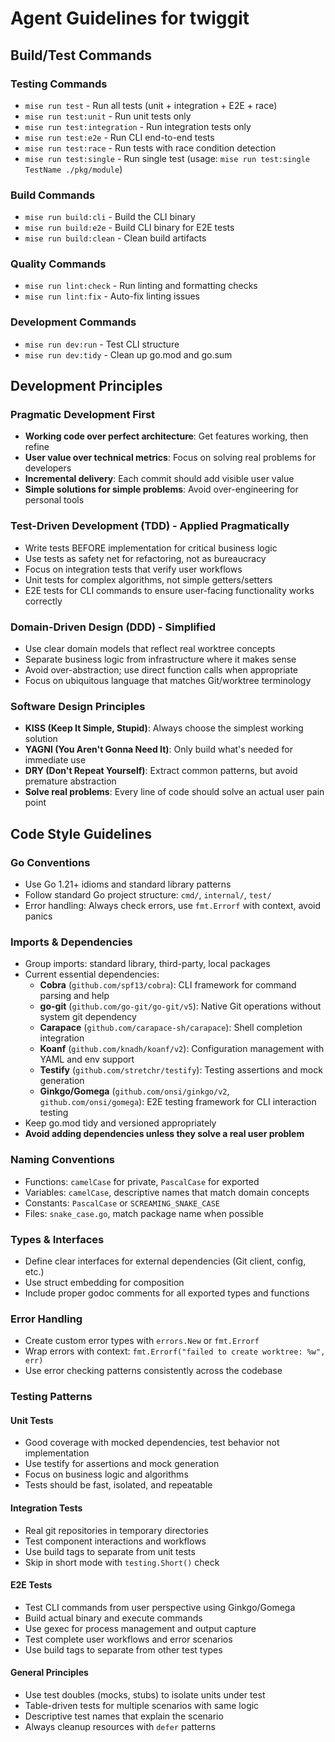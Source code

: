 # Agent Guidelines for twiggit

## Build/Test Commands

### Testing Commands
- `mise run test` - Run all tests (unit + integration + E2E + race)
- `mise run test:unit` - Run unit tests only
- `mise run test:integration` - Run integration tests only
- `mise run test:e2e` - Run CLI end-to-end tests
- `mise run test:race` - Run tests with race condition detection
- `mise run test:single` - Run single test (usage: `mise run test:single TestName ./pkg/module`)

### Build Commands
- `mise run build:cli` - Build the CLI binary
- `mise run build:e2e` - Build CLI binary for E2E tests
- `mise run build:clean` - Clean build artifacts

### Quality Commands
- `mise run lint:check` - Run linting and formatting checks
- `mise run lint:fix` - Auto-fix linting issues

### Development Commands
- `mise run dev:run` - Test CLI structure
- `mise run dev:tidy` - Clean up go.mod and go.sum

## Development Principles

### Pragmatic Development First

- **Working code over perfect architecture**: Get features working, then refine
- **User value over technical metrics**: Focus on solving real problems for developers
- **Incremental delivery**: Each commit should add visible user value
- **Simple solutions for simple problems**: Avoid over-engineering for personal tools

### Test-Driven Development (TDD) - Applied Pragmatically

- Write tests BEFORE implementation for critical business logic
- Use tests as safety net for refactoring, not as bureaucracy
- Focus on integration tests that verify user workflows
- Unit tests for complex algorithms, not simple getters/setters
- E2E tests for CLI commands to ensure user-facing functionality works correctly

### Domain-Driven Design (DDD) - Simplified

- Use clear domain models that reflect real worktree concepts
- Separate business logic from infrastructure where it makes sense
- Avoid over-abstraction; use direct function calls when appropriate
- Focus on ubiquitous language that matches Git/worktree terminology

### Software Design Principles

- **KISS (Keep It Simple, Stupid)**: Always choose the simplest working solution
- **YAGNI (You Aren't Gonna Need It)**: Only build what's needed for immediate use
- **DRY (Don't Repeat Yourself)**: Extract common patterns, but avoid premature abstraction
- **Solve real problems**: Every line of code should solve an actual user pain point

## Code Style Guidelines

### Go Conventions

- Use Go 1.21+ idioms and standard library patterns
- Follow standard Go project structure: `cmd/`, `internal/`, `test/`
- Error handling: Always check errors, use `fmt.Errorf` with context, avoid panics

### Imports & Dependencies

- Group imports: standard library, third-party, local packages
- Current essential dependencies:
  - **Cobra** (`github.com/spf13/cobra`): CLI framework for command parsing and help
  - **go-git** (`github.com/go-git/go-git/v5`): Native Git operations without system git dependency
  - **Carapace** (`github.com/carapace-sh/carapace`): Shell completion integration
  - **Koanf** (`github.com/knadh/koanf/v2`): Configuration management with YAML and env support
  - **Testify** (`github.com/stretchr/testify`): Testing assertions and mock generation
  - **Ginkgo/Gomega** (`github.com/onsi/ginkgo/v2`, `github.com/onsi/gomega`): E2E testing framework for CLI interaction testing
- Keep go.mod tidy and versioned appropriately
- **Avoid adding dependencies unless they solve a real user problem**

### Naming Conventions

- Functions: `camelCase` for private, `PascalCase` for exported
- Variables: `camelCase`, descriptive names that match domain concepts
- Constants: `PascalCase` or `SCREAMING_SNAKE_CASE`
- Files: `snake_case.go`, match package name when possible

### Types & Interfaces

- Define clear interfaces for external dependencies (Git client, config, etc.)
- Use struct embedding for composition
- Include proper godoc comments for all exported types and functions

### Error Handling

- Create custom error types with `errors.New` or `fmt.Errorf`
- Wrap errors with context: `fmt.Errorf("failed to create worktree: %w", err)`
- Use error checking patterns consistently across the codebase

### Testing Patterns

#### Unit Tests
- Good coverage with mocked dependencies, test behavior not implementation
- Use testify for assertions and mock generation
- Focus on business logic and algorithms
- Tests should be fast, isolated, and repeatable

#### Integration Tests
- Real git repositories in temporary directories
- Test component interactions and workflows
- Use build tags to separate from unit tests
- Skip in short mode with `testing.Short()` check

#### E2E Tests
- Test CLI commands from user perspective using Ginkgo/Gomega
- Build actual binary and execute commands
- Use gexec for process management and output capture
- Test complete user workflows and error scenarios
- Use build tags to separate from other test types

#### General Principles
- Use test doubles (mocks, stubs) to isolate units under test
- Table-driven tests for multiple scenarios with same logic
- Descriptive test names that explain the scenario
- Always cleanup resources with `defer` patterns
